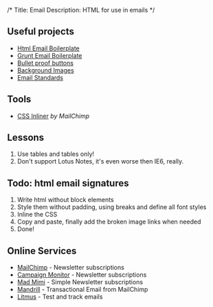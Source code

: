 /*
Title: Email
Description: HTML for use in emails
*/


## Useful projects

* [Html Email Boilerplate](http://htmlemailboilerplate.com/)
* [Grunt Email Boilerplate](https://github.com/dwightjack/grunt-email-boilerplate)
* [Bullet proof buttons](http://buttons.cm/)
* [Background Images](http://backgrounds.cm/)
* [Email Standards](http://www.email-standards.org/)


## Tools

* [CSS Inliner](http://beaker.mailchimp.com/inline-css) *by MailChimp*


## Lessons

1. Use tables and tables only!
2. Don't support Lotus Notes, it's even worse then IE6, really.


## Todo: html email signatures

1. Write html without block elements
2. Style them without padding, using breaks and define all font styles
3. Inline the CSS
4. Copy and paste, finally add the broken image links when needed
5. Done!


## Online Services

* [MailChimp](http://mailchimp.com/) - Newsletter subscriptions
* [Campaign Monitor](http://www.campaignmonitor.com/) - Newsletter subscriptions
* [Mad Mimi](https://madmimi.com/) - Simple Newsletter subscriptions
* [Mandrill](http://mandrill.com/) - Transactional Email from MailChimp
* [Litmus](https://litmus.com/) - Test and track emails
